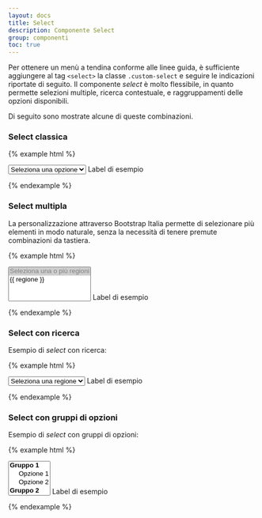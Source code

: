 ```yaml
---
layout: docs
title: Select
description: Componente Select
group: componenti
toc: true
---
```


Per ottenere un menù a tendina conforme alle linee guida, è sufficiente aggiungere al tag `<select>` la classe `.custom-select` e seguire le indicazioni riportate di seguito. Il componente _select_ è molto flessibile, in quanto permette selezioni multiple, ricerca contestuale, e raggruppamenti delle opzioni disponibili.

Di seguito sono mostrate alcune di queste combinazioni.

### Select classica

{% example html %}
<form>
  <div class="form-group">
    <select class="custom-select">
      <option value="" disabled selected>Seleziona una opzione</option>
      <option value="1">Opzione 1</option>
      <option value="2">Opzione 2</option>
      <option value="3">Opzione 3</option>
    </select>
    <label>Label di esempio</label>
  </div>
</form>
{% endexample %}

### Select multipla

La personalizzazione attraverso Bootstrap Italia permette di selezionare più elementi in modo naturale, senza la necessità di tenere premute combinazioni da tastiera.

{% example html %}
<form>
  <div class="form-group">
    <select class="custom-select" multiple>
      <option value="" disabled selected>Seleziona una o più regioni</option>
      {% for regione in site.data.regioni %}
      <option value="{{ forloop.index }}">{{ regione }}</option>{% endfor %}
    </select>
    <label>Label di esempio</label>
  </div>
</form>
{% endexample %}

### Select con ricerca

Esempio di _select_ con ricerca:

{% example html %}
<form>
  <div class="form-group">
    <select class="custom-select" searchable="Cerca una regione">
      <option value="" disabled selected>Seleziona una regione</option>
      {% for regione in site.data.regioni %}
      <option value="{{ forloop.index }}">{{ regione }}</option>{% endfor %}
    </select>
    <label>Label di esempio</label>
  </div>
</form>
{% endexample %}

### Select con gruppi di opzioni

Esempio di _select_ con gruppi di opzioni:

{% example html %}
<form>
  <div class="form-group">
    <select class="custom-select" multiple>
        <optgroup label="Gruppo 1">
            <option value="1">Opzione 1</option>
            <option value="2">Opzione 2</option>
        </optgroup>
        <optgroup label="Gruppo 2">
            <option value="3">Opzione 3</option>
            <option value="4">Opzione 4</option>
        </optgroup>
    </select>
    <label>Label di esempio</label>
  </div>
</form>
{% endexample %}
